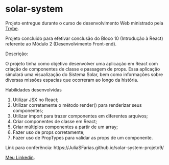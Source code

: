 # solar-system

<p>Projeto entregue durante o curso de desenvolvimento Web ministrado pela <a href="https://www.betrybe.com" targe="_blank" rel="nofollow">Trybe</a>.</p>

<p>Projeto concluido para efetivar conclusão do Bloco 10 (Introdução à React) referente ao Módulo 2 (Desenvolvimento Front-end).</p>

<p>Descrição:</p> 

<p>O projeto tinha como objetivo desenvolver uma aplicação em React com criação de componentes de classe e passagem de props. Essa aplicação simulará uma visualização do Sistema Solar, bem como informações sobre diversas missões espacias que ocorreram ao longo da história.</p>

<p>Habilidades desenvolvidas</p>
<ol>
<li>Utilizar JSX no React;</li>
<li>Utilizar corretamente o método render() para renderizar seus componentes;</li>
<li>Utilizar import para trazer componentes em diferentes arquivos;</li>
<li>Criar componentes de classe em React;</li>
<li>Criar múltiplos componentes a partir de um array;</li>
<li>Fazer uso de props corretamente;</li>
<li>Fazer uso de PropTypes para validar as props de um componente.</li>
</ol>

<p>Link para conferência: https://JuliaSFarias.github.io/solar-system-projeto9/</p>

<p><a href="https://www.linkedin.com/in/julia-farias1995/" targe="_blank" rel="nofollow">Meu Linkedin</a>.</p>
